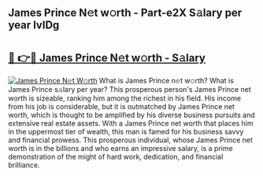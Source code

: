 ## James Prince N𝚎t w𝚘rth - Part-e2X S𝚊lary per year lvIDg

# <h2><a href="http://gc05279.nevu.top/?p=James+Prince">🔗 👉🔴 James Prince N𝚎t w𝚘rth - S𝚊lary</a></h2>

[![James Prince N𝚎t W𝚘rth](https://i.imgur.com/Oavwk0R.jpeg)](http://gc05279.nevu.top/?p=James+Prince)
What is James Prince n𝚎t w𝚘rth? What is James Prince s𝚊lary per year?
This prosperous person's James Prince net worth is sizeable, ranking him among the richest in his field. His income from his job is considerable, but it is outmatched by James Prince net worth, which is thought to be amplified by his diverse business pursuits and extensive real estate assets. With a James Prince net worth that places him in the uppermost tier of wealth, this man is famed for his business savvy and financial prowess. This prosperous individual, whose James Prince net worth is in the billions and who earns an impressive salary, is a prime demonstration of the might of hard work, dedication, and financial brilliance.
